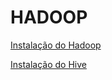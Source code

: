 # HADOOP

[Instalação do Hadoop](tutoriais/instalacao_hadoop.md)

[Instalação do Hive](tutoriais/instalacao_hive.md)
